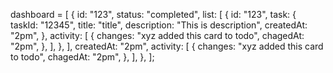 dashboard = [
{
id: "123",
status: "completed",
list: [
{
id: "123",
task: {
taskId: "12345",
title: "title",
description: "This is description",
createdAt: "2pm",
},
activity: [
{
changes: "xyz added this card to todo",
chagedAt: "2pm",
},
],
},
],
createdAt: "2pm",
activity: [
{
changes: "xyz added this card to todo",
chagedAt: "2pm",
},
],
},
];
